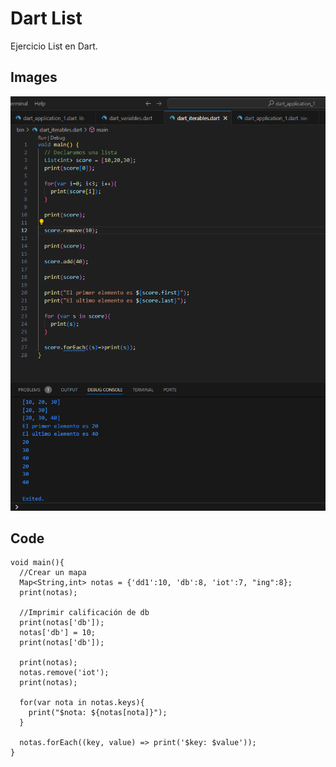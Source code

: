 # Dart List

Ejercicio List en Dart.

## Images

![List.](./List.PNG)


## Code

```
void main(){
  //Crear un mapa
  Map<String,int> notas = {'dd1':10, 'db':8, 'iot':7, "ing":8};
  print(notas);

  //Imprimir calificación de db
  print(notas['db']);
  notas['db'] = 10;
  print(notas['db']);

  print(notas);
  notas.remove('iot');
  print(notas);

  for(var nota in notas.keys){
    print("$nota: ${notas[nota]}");
  }

  notas.forEach((key, value) => print('$key: $value'));
}
```